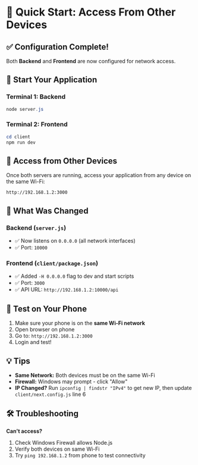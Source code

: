 # 🚀 Quick Start: Access From Other Devices

## ✅ Configuration Complete!

Both **Backend** and **Frontend** are now configured for network access.

## 🏃 Start Your Application

### Terminal 1: Backend
```powershell
node server.js
```

### Terminal 2: Frontend
```powershell
cd client
npm run dev
```

## 📱 Access from Other Devices

Once both servers are running, access your application from any device on the same Wi-Fi:

```
http://192.168.1.2:3000
```

## 🎯 What Was Changed

### Backend (`server.js`)
- ✅ Now listens on `0.0.0.0` (all network interfaces)
- ✅ Port: `10000`

### Frontend (`client/package.json`)
- ✅ Added `-H 0.0.0.0` flag to dev and start scripts
- ✅ Port: `3000`
- ✅ API URL: `http://192.168.1.2:10000/api`

## 📱 Test on Your Phone

1. Make sure your phone is on the **same Wi-Fi network**
2. Open browser on phone
3. Go to: `http://192.168.1.2:3000`
4. Login and test!

## 💡 Tips

- **Same Network:** Both devices must be on the same Wi-Fi
- **Firewall:** Windows may prompt - click "Allow"
- **IP Changed?** Run `ipconfig | findstr "IPv4"` to get new IP, then update `client/next.config.js` line 6

## 🛠️ Troubleshooting

**Can't access?**
1. Check Windows Firewall allows Node.js
2. Verify both devices on same Wi-Fi
3. Try `ping 192.168.1.2` from phone to test connectivity

